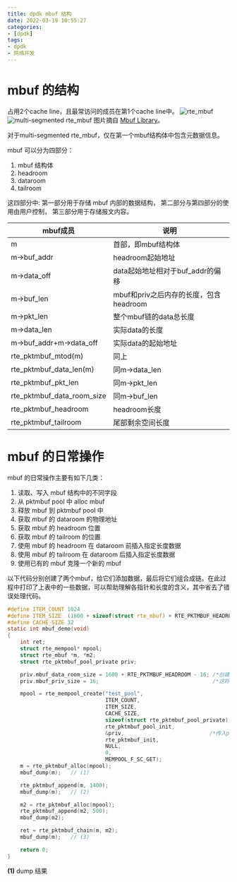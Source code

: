 ```yaml
---
title: dpdk mbuf 结构
date: 2022-03-19 10:55:27
categories:
- [dpdk]
tags:
- dpdk
- 网络开发
---
```


# mbuf 的结构
占用2个cache line，且最常访问的成员在第1个cache line中。
![rte_mbuf](../../../../../medias/images_0/dpdk_mbuf_结构_image-1.png)
![multi-segmented rte_mbuf](../../../../../medias/images_0/dpdk_mbuf_结构_image.png)
图片摘自 [Mbuf Library](https://doc.dpdk.org/guides/prog_guide/mbuf_lib.html)。

对于multi-segmented rte_mbuf，仅在第一个mbuf结构体中包含元数据信息。

mbuf 可以分为四部分：
1. mbuf 结构体
2. headroom
3. dataroom
4. tailroom

这四部分中:
    第一部分用于存储 mbuf 内部的数据结构，
    第二部分与第四部分的使用由用户控制，
    第三部分用于存储报文内容。

|mbuf成员                   |说明                                  |
|---------------------------|-------------------------------------|
|m	                        |首部，即mbuf结构体                    |
|m->buf_addr	            |headroom起始地址                      |
|m->data_off	            |data起始地址相对于buf_addr的偏移       |
|m->buf_len	                |mbuf和priv之后内存的长度，包含headroom  |
|m->pkt_len	                |整个mbuf链的data总长度                 |
|m->data_len	            |实际data的长度                         |
|m->buf_addr+m->data_off	|实际data的起始地址                      |
|rte_pktmbuf_mtod(m)	    |同上                                   |
|rte_pktmbuf_data_len(m)	|同m->data_len                          |
|rte_pktmbuf_pkt_len	    |同m->pkt_len                           |
|rte_pktmbuf_data_room_size	|同m->buf_len                           |
|rte_pktmbuf_headroom	    |headroom长度                           |
|rte_pktmbuf_tailroom	    |尾部剩余空间长度                        |

# mbuf 的日常操作
mbuf 的日常操作主要有如下几类：
1. 读取、写入 mbuf 结构中的不同字段
2. 从 pktmbuf pool 中 alloc  mbuf
3. 释放 mbuf 到 pktmbuf pool 中
4. 获取 mbuf 的 dataroom 的物理地址
5. 获取 mbuf 的 headroom 位置
6. 获取 mbuf 的 tailroom 的位置
7. 使用 mbuf 的 headroom 在 dataroom 前插入指定长度数据
8. 使用 mbuf 的 tailroom 在 dataroom 后插入指定长度数据
9. 使用已有的 mbuf 克隆一个新的 mbuf

以下代码分别创建了两个mbuf，给它们添加数据，最后将它们组合成链。在此过程中打印了上表中的一些数据，可以帮助理解各指针和长度的含义，其中省去了错误处理代码。
```c
#define ITEM_COUNT 1024
#define ITEM_SIZE  (1600 + sizeof(struct rte_mbuf) + RTE_PKTMBUF_HEADROOM)
#define CACHE_SIZE 32
static int mbuf_demo(void)
{
    int ret;
    struct rte_mempool* mpool;
    struct rte_mbuf *m, *m2;
    struct rte_pktmbuf_pool_private priv;

    priv.mbuf_data_room_size = 1600 + RTE_PKTMBUF_HEADROOM - 16; /*创建mempool时传入了priv，                                  */
    priv.mbuf_priv_size = 16;                                    /*这将在每个mbuf的首部后面添加16字节的私有数据,然后才是head room*/

    mpool = rte_mempool_create("test_pool",
                               ITEM_COUNT,
                               ITEM_SIZE,
                               CACHE_SIZE,
                               sizeof(struct rte_pktmbuf_pool_private),
                               rte_pktmbuf_pool_init,
                               &priv,                           /*传入priv*/
                               rte_pktmbuf_init,
                               NULL,
                               0,
                               MEMPOOL_F_SC_GET);
    m = rte_pktmbuf_alloc(mpool);
    mbuf_dump(m);   // (1)

    rte_pktmbuf_append(m, 1400);
    mbuf_dump(m);   // (2)

    m2 = rte_pktmbuf_alloc(mpool);
    rte_pktmbuf_append(m2, 500);
    mbuf_dump(m2);

    ret = rte_pktmbuf_chain(m, m2);
    mbuf_dump(m);   // (3)

    return 0;
}
```
**(1)** dump 结果

